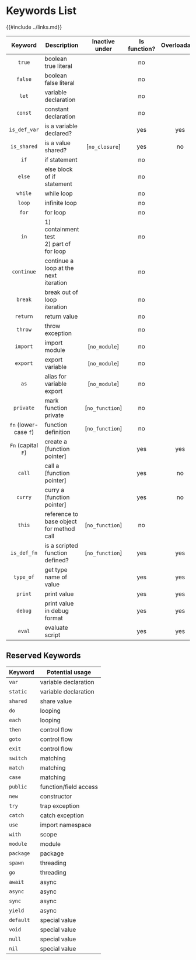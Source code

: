 Keywords List
=============

{{#include ../links.md}}

|        Keyword        | Description                                 | Inactive under  | Is function? | Overloadable |
| :-------------------: | ------------------------------------------- | :-------------: | :----------: | :----------: |
|        `true`         | boolean true literal                        |                 |      no      |              |
|        `false`        | boolean false literal                       |                 |      no      |              |
|         `let`         | variable declaration                        |                 |      no      |              |
|        `const`        | constant declaration                        |                 |      no      |              |
|     `is_def_var`      | is a variable declared?                     |                 |     yes      |     yes      |
|      `is_shared`      | is a value shared?                          | [`no_closure`]  |     yes      |      no      |
|         `if`          | if statement                                |                 |      no      |              |
|        `else`         | else block of if statement                  |                 |      no      |              |
|        `while`        | while loop                                  |                 |      no      |              |
|        `loop`         | infinite loop                               |                 |      no      |              |
|         `for`         | for loop                                    |                 |      no      |              |
|         `in`          | 1) containment test<br/>2) part of for loop |                 |      no      |              |
|      `continue`       | continue a loop at the next iteration       |                 |      no      |              |
|        `break`        | break out of loop iteration                 |                 |      no      |              |
|       `return`        | return value                                |                 |      no      |              |
|        `throw`        | throw exception                             |                 |      no      |              |
|       `import`        | import module                               |  [`no_module`]  |      no      |              |
|       `export`        | export variable                             |  [`no_module`]  |      no      |              |
|         `as`          | alias for variable export                   |  [`no_module`]  |      no      |              |
|       `private`       | mark function private                       | [`no_function`] |      no      |              |
| `fn` (lower-case `f`) | function definition                         | [`no_function`] |      no      |              |
|  `Fn` (capital `F`)   | create a [function pointer]                 |                 |     yes      |     yes      |
|        `call`         | call a [function pointer]                   |                 |     yes      |      no      |
|        `curry`        | curry a [function pointer]                  |                 |     yes      |      no      |
|        `this`         | reference to base object for method call    | [`no_function`] |      no      |              |
|      `is_def_fn`      | is a scripted function defined?             | [`no_function`] |     yes      |     yes      |
|       `type_of`       | get type name of value                      |                 |     yes      |     yes      |
|        `print`        | print value                                 |                 |     yes      |     yes      |
|        `debug`        | print value in debug format                 |                 |     yes      |     yes      |
|        `eval`         | evaluate script                             |                 |     yes      |     yes      |


Reserved Keywords
-----------------

| Keyword   | Potential usage       |
| --------- | --------------------- |
| `var`     | variable declaration  |
| `static`  | variable declaration  |
| `shared`  | share value           |
| `do`      | looping               |
| `each`    | looping               |
| `then`    | control flow          |
| `goto`    | control flow          |
| `exit`    | control flow          |
| `switch`  | matching              |
| `match`   | matching              |
| `case`    | matching              |
| `public`  | function/field access |
| `new`     | constructor           |
| `try`     | trap exception        |
| `catch`   | catch exception       |
| `use`     | import namespace      |
| `with`    | scope                 |
| `module`  | module                |
| `package` | package               |
| `spawn`   | threading             |
| `go`      | threading             |
| `await`   | async                 |
| `async`   | async                 |
| `sync`    | async                 |
| `yield`   | async                 |
| `default` | special value         |
| `void`    | special value         |
| `null`    | special value         |
| `nil`     | special value         |
